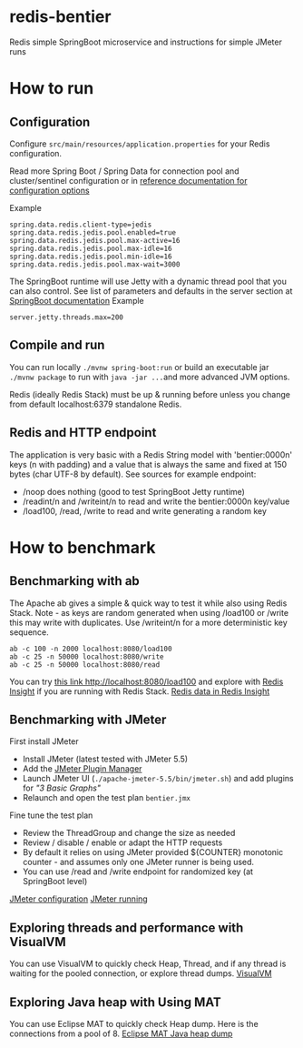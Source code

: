 # redis-bentier
Redis simple SpringBoot microservice and instructions for simple JMeter runs

# How to run

## Configuration
Configure `src/main/resources/application.properties` for your Redis configuration.

Read more Spring Boot / Spring Data for connection pool and cluster/sentinel configuration
or in [reference documentation for configuration options](https://docs.spring.io/spring-boot/docs/current/reference/html/application-properties.html#appendix.application-properties.data)

Example
```
spring.data.redis.client-type=jedis
spring.data.redis.jedis.pool.enabled=true
spring.data.redis.jedis.pool.max-active=16
spring.data.redis.jedis.pool.max-idle=16
spring.data.redis.jedis.pool.min-idle=16
spring.data.redis.jedis.pool.max-wait=3000
```

The SpringBoot runtime will use Jetty with a dynamic thread pool that you can also control.
See list of parameters and defaults in the server section at [SpringBoot documentation](https://docs.spring.io/spring-boot/docs/current/reference/html/application-properties.html#appendix.application-properties.server)
Example
```
server.jetty.threads.max=200
```

## Compile and run
You can run locally `./mvnw spring-boot:run` or build an executable jar `./mvnw package` to run with `java -jar ...`and more advanced JVM options.

Redis (ideally Redis Stack) must be up & running before unless you change from default localhost:6379 standalone Redis.


## Redis and HTTP endpoint
The application is very basic with a Redis String model with 'bentier:0000n' keys (n with padding) and a value that is always the same and fixed at 150 bytes (char UTF-8 by default).
See sources for example endpoint:
- /noop does nothing (good to test SpringBoot Jetty runtime)
- /readint/n and /writeint/n to read and write the bentier:0000n key/value
- /load100, /read, /write to read and write generating a random key

# How to benchmark

## Benchmarking with ab
The Apache ab gives a simple & quick way to test it while also using Redis Stack.
Note - as keys are random generated when using /load100 or /write this may write with duplicates.
Use /writeint/n for a more deterministic key sequence.
```
ab -c 100 -n 2000 localhost:8080/load100
ab -c 25 -n 50000 localhost:8080/write
ab -c 25 -n 50000 localhost:8080/read
```

You can try [this link http://localhost:8080/load100](http://localhost:8080/load100])
and explore with [Redis Insight](http://localhost:8001) if you are running with Redis Stack.
[Redis data in Redis Insight](img/redisinsight.png)

## Benchmarking with JMeter

First install JMeter
- Install JMeter (latest tested with JMeter 5.5)
- Add the [JMeter Plugin Manager](https://jmeter-plugins.org/install/Install/)
- Launch JMeter UI (`./apache-jmeter-5.5/bin/jmeter.sh`) and add plugins for *"3 Basic Graphs"*
- Relaunch and open the test plan `bentier.jmx`

Fine tune the test plan
- Review the ThreadGroup and change the size as needed
- Review / disable / enable or adapt the HTTP requests
- By default it relies on using JMeter provided ${COUNTER} monotonic counter - and assumes only one JMeter runner is being used.
- You can use /read and /write endpoint for randomized key (at SpringBoot level)

[JMeter configuration](img/jmeterconfig.png)
[JMeter running](img/jmeterrun.png)

## Exploring threads and performance with VisualVM

You can use VisualVM to quickly check Heap, Thread, and if any thread is waiting for the pooled connection, or explore thread dumps.
[VisualVM](img/visualvm.png)

## Exploring Java heap with Using MAT

You can use Eclipse MAT to quickly check Heap dump. Here is the connections from a pool of 8.
[Eclipse MAT Java heap dump](img/mat.png)
